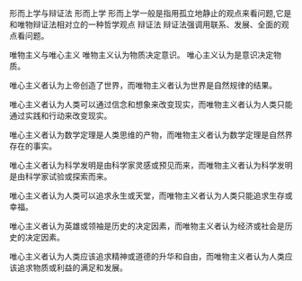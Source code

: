 形而上学与辩证法
形而上学
形而上学一般是指用孤立地静止的观点来看问题,它是和唯物辩证法相对立的一种哲学观点
辩证法
辩证法强调用联系、发展、全面的观点看问题。

唯物主义与唯心主义
唯物主义认为物质决定意识。
唯心主义认为是意识决定物质。

唯心主义者认为上帝创造了世界，而唯物主义者认为世界是自然规律的结果。

唯心主义者认为人类可以通过信念和想象来改变现实，而唯物主义者认为人类只能通过实践和行动来改变现实。

唯心主义者认为数学定理是人类思维的产物，而唯物主义者认为数学定理是自然界存在的事实。

唯心主义者认为科学发明是由科学家灵感或预见而来，而唯物主义者认为科学发明是由科学家试验或探索而来。

唯心主义者认为人类可以追求永生或天堂，而唯物主义者认为人类只能追求生存或幸福。

唯心主义者认为英雄或领袖是历史的决定因素，而唯物主义者认为经济或社会是历史的决定因素。

唯心主义者认为人类应该追求精神或道德的升华和自由，而唯物主义者认为人类应该追求物质或利益的满足和发展。